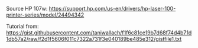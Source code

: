 Source HP 107w:
https://support.hp.com/us-en/drivers/hp-laser-100-printer-series/model/24494342

Tutorial from:
https://gist.githubusercontent.com/taniwallach/f1f6c81ce19b7d68f74d4b71d1db57a2/raw/f2d1f5606f011c7322a731f3e040189be485e312/gistfile1.txt
